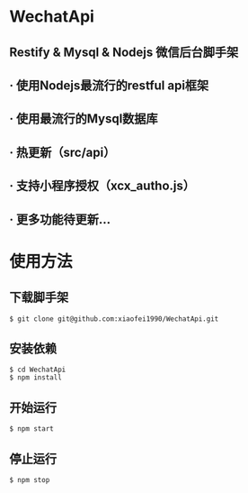 # WechatApi

## Restify & Mysql & Nodejs 微信后台脚手架

## · 使用Nodejs最流行的restful api框架
## · 使用最流行的Mysql数据库
## · 热更新（src/api）
## · 支持小程序授权（xcx_autho.js）
## · 更多功能待更新...

# 使用方法

## 下载脚手架
```
$ git clone git@github.com:xiaofei1990/WechatApi.git
```

## 安装依赖
```
$ cd WechatApi
$ npm install
```

## 开始运行
```
$ npm start
```

## 停止运行
```
$ npm stop
```